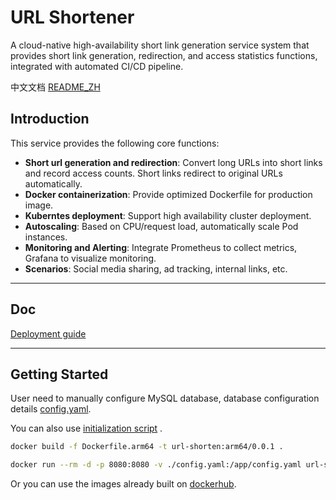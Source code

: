 # URL Shortener

A cloud-native high-availability short link generation service system that provides short link generation, redirection, and access statistics functions, integrated with automated CI/CD pipeline.

中文文档 [README_ZH](https://github.com/strayca7/URL-Shortener/blob/main/doc/README_ZH.md)

## Introduction    
This service provides the following core functions:
- **Short url generation and redirection**: Convert long URLs into short links and record access counts. Short links redirect to original URLs automatically.
- **Docker containerization**: Provide optimized Dockerfile for production image.
- **Kuberntes deployment**: Support high availability cluster deployment. 
- **Autoscaling**: Based on CPU/request load, automatically scale Pod instances.
- **Monitoring and Alerting**: Integrate Prometheus to collect metrics, Grafana to visualize monitoring.
- **Scenarios**: Social media sharing, ad tracking, internal links, etc.

---


## Doc
 [Deployment guide](https://github.com/strayca7/URL-Shortener/wiki/Deploy)

---



## Getting Started

User need to manually configure MySQL database, database configuration details [config.yaml](https://github.com/strayca7/URL-Shortener/blob/main/config.yaml).

You can also use [initialization script](https://github.com/strayca7/URL-Shortener/blob/main/script/initmysqldb.sql) .

```bash
docker build -f Dockerfile.arm64 -t url-shorten:arm64/0.0.1 .
```

```bash
docker run --rm -d -p 8080:8080 -v ./config.yaml:/app/config.yaml url-shorten:arm64/0.0.1
```
Or you can use the images already built on [dockerhub](https://hub.docker.com/repository/docker/strayca7/url-shortener/general).
